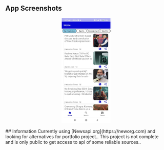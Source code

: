 ## App Screenshots
<p align="center">
  <img src="Screenshots/photo1710355056.jpeg" width="30%" />
</p>
## Information
Currently using [Newsapi.org](https://neworg.com) and looking for alternatives for portfolio project..
This project is not complete and is only public to get access to api of some reliable sources..
